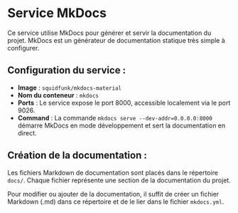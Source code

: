 # Service MkDocs

Ce service utilise MkDocs pour générer et servir la documentation du projet. MkDocs est un générateur de documentation statique très simple à configurer.

## Configuration du service :

- **Image** : `squidfunk/mkdocs-material`
- **Nom du conteneur** : `mkdocs`
- **Ports** : Le service expose le port 8000, accessible localement via le port 9026.
- **Command** : La commande `mkdocs serve --dev-addr=0.0.0.0:8000` démarre MkDocs en mode développement et sert la documentation en direct.

## Création de la documentation :

Les fichiers Markdown de documentation sont placés dans le répertoire `docs/`. Chaque fichier représente une section de la documentation du projet.

Pour modifier ou ajouter de la documentation, il suffit de créer un fichier Markdown (.md) dans ce répertoire et de le lier dans le fichier `mkdocs.yml`.
